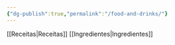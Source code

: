 ```yaml
---
{"dg-publish":true,"permalink":"/food-and-drinks/"}
---
```


[[Receitas\|Receitas]]
[[Ingredientes\|Ingredientes]]
